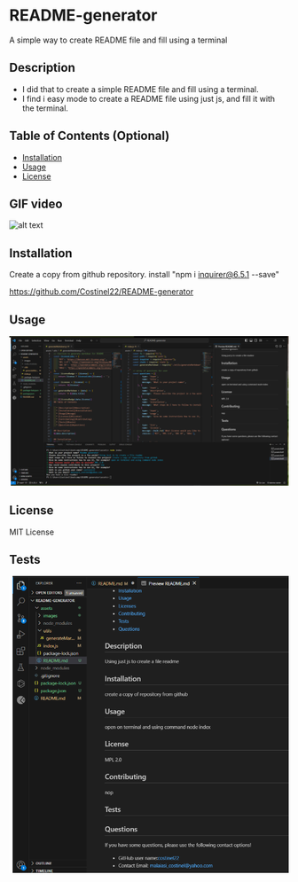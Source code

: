 # README-generator
A simple way to create  README file and fill using a terminal

## Description

- I did that to create a simple README file and fill using a terminal.
- I find i easy mode to create a README file using just js, and fill it with the terminal.


## Table of Contents (Optional)

- [Installation](#installation)
- [Usage](#usage)
- [License](#license)


## GIF video
![alt text](./images/Untitled_%20Feb%2020,%202024%2011_09%20PM.gif)

## Installation

Create a copy from github repository.
install "npm i inquirer@6.5.1 --save"

https://github.com/Costinel22/README-generator

## Usage


![alt text](./images/fig1.png)


## License

MIT License


## Tests
![alt text](./images/fig2.png)